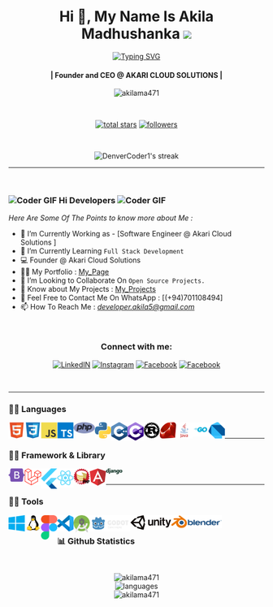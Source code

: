 <!-- First Main Heading -->
<h1 align="center"> Hi 👋, My Name Is Akila Madhushanka <img src="https://fonts.gstatic.com/s/e/notoemoji/latest/1f60e/512.gif" width="28"/> </h1>

<!-- Typing SVG -->
<p align="center">
  <a href="https://git.io/typing-svg"><img src="https://readme-typing-svg.herokuapp.com?font=Fira+Code&pause=100&center=true&width=435&lines=Software+engineer;Network+engineer;Computer+programmer;Web+administrator;Game+Developer" alt="Typing SVG" /></a>
</p>

<!-- Brief Text About Myself -->
<h4 align="center">| Founder and CEO @ AKARI CLOUD SOLUTIONS |</h4>
<p align="center"> <img src="https://komarev.com/ghpvc/?username=akilama471&label=Profile%20views&color=0e75b6&style=flat" alt="akilama471" /> </p>

</br>

<p align="center">
 <a href="https://github.com/akilama471?tab=repositories&sort=stargazers"><img alt="total stars" title="Total stars on GitHub" src="https://custom-icon-badges.demolab.com/github/stars/akilama471?color=55960c&style=for-the-badge&labelColor=488207&logo=star"/></a>
 <a href="https://github.com/akilama471?tab=followers"><img alt="followers" title="Follow me on Github" src="https://custom-icon-badges.demolab.com/github/followers/akilama471?color=236ad3&labelColor=1155ba&style=for-the-badge&logo=person-add&label=Follow&logoColor=white"/></a>
</p>

</br>

<!-- Github Streaks Stats -->

<p align="center">
  <img title="Streak Stats 🔥" alt="DenverCoder1's streak" src="https://github-readme-streak-stats.herokuapp.com?user=akilama471&theme=dark"/>
</p>

***

<br />


<!-- Main Content Of The Page -->
### <img src="https://media.giphy.com/media/Veq8KumKpSCcfZ71P1/giphy.gif" alt="Coder GIF" width="23" height="23"> Hi Developers <img src="https://media.giphy.com/media/Veq8KumKpSCcfZ71P1/giphy.gif" alt="Coder GIF" width="23" height="23">

*Here Are Some Of The Points to know more about Me :*

- 🔭 I’m Currently Working as - [Software Engineer @ Akari Cloud Solutions ]<br>
- 🌱 I’m Currently Learning `Full Stack Development` <br>
- 💻 Founder @ Akari Cloud Solutions
- 👨‍💻 My Portfolio : [My_Page](https://akilama471.github.io/)
- 👯 I’m Looking to Collaborate On `Open Source Projects.` <br>
- 📄 Know about My Projects : [My_Projects](https://github.com/akilama471?tab=repositories)
- 📧 Feel Free to Contact Me On WhatsApp : [(+94)701108494] <br>
- 📫 How To Reach Me : *<developer.akila5@gmail.com>* <br>
<br>

<h3 align="center">Connect with me:</h3>

<p align="center">
  <a href="https://www.linkedin.com/in/akilamadusanka1/" title="LinkedIN"><img alt="LinkedIN" height="48px" src="https://img.icons8.com/color/48/linkedin.png" /></a>
  <a href="https://www.instagram.com/a.madu.20/" target="blank" title="Instagram"><img alt="Instagram" height="48px" src="https://img.icons8.com/color/48/instagram-new--v1.png" /></a>
  <a href="https://www.facebook.com/akila.ma471/" title="Facebook"><img alt="Facebook" height="48px" src="https://img.icons8.com/color/48/facebook-new.png" /></a>
  <a href="https://discordapp.com/users/775019743651823646" title="Facebook"><img alt="Facebook" height="48px" src="https://img.icons8.com/color/48/discord-logo.png" /></a>
</p>

<br>

***
<!-- Languages-->
### 👨‍💻 Languages

<img align="left" alt="html5" width="32px" src="https://raw.githubusercontent.com/akilama471/akilama471/main/res/html5.svg"/>
<img align="left" alt="css3" width="32px" src="https://raw.githubusercontent.com/akilama471/akilama471/main/res/css3.svg"/>
<img align="left" alt="javascript" width="32px" src="https://raw.githubusercontent.com/akilama471/akilama471/main/res/javascript.svg"/>
<img align="left" alt="ts" width="32px" src="https://raw.githubusercontent.com/akilama471/akilama471/main/res/typescript.svg"/>
<img align="left" alt="php" width="42px" src="https://raw.githubusercontent.com/akilama471/akilama471/main/res/php.svg"/>
<img align="left" alt="python" width="32px" src="https://raw.githubusercontent.com/akilama471/akilama471/main/res/python.svg"/>
<img align="left" alt="cpp" width="32px" src="https://raw.githubusercontent.com/akilama471/akilama471/main/res/cpp.svg"/>
<img align="left" alt="csharp" width="32px" src="https://raw.githubusercontent.com/akilama471/akilama471/main/res/csharp.svg"/>
<img align="left" alt="rust" width="32px" src="https://raw.githubusercontent.com/akilama471/akilama471/main/res/rust.svg"/>
<img align="left" alt="ruby" width="32px" src="https://raw.githubusercontent.com/akilama471/akilama471/main/res/ruby.svg"/>
<img align="left" alt="java" width="32px" src="https://raw.githubusercontent.com/akilama471/akilama471/main/res/java.svg"/>
<img align="left" alt="go" width="32px" src="https://raw.githubusercontent.com/akilama471/akilama471/main/res/golang.svg"/>
<img align="left" alt="dart" width="32px" src="https://raw.githubusercontent.com/akilama471/akilama471/main/res/dart.svg"/>

<br/>

***
<!-- Framework & Librar -->
### 👨‍💻 Framework & Library

<img align="left" alt="bootstrap" width="32px" src="https://raw.githubusercontent.com/akilama471/akilama471/main/res/bootstrap.svg"/>
<img align="left" alt="laravel" width="32px" src="https://raw.githubusercontent.com/akilama471/akilama471/main/res/laravel.svg"/>
<img align="left" alt="flutter" width="32px" src="https://raw.githubusercontent.com/akilama471/akilama471/main/res/flutter.svg"/>
<img align="left" alt="react" width="32px" src="https://raw.githubusercontent.com/akilama471/akilama471/main/res/react.svg"/>
<img align="left" alt="cakephp" width="32px" src="https://raw.githubusercontent.com/akilama471/akilama471/main/res/cakephp.svg"/>
<img align="left" alt="angular" width="32px" src="https://raw.githubusercontent.com/akilama471/akilama471/main/res/angular.svg"/>
<img align="left" alt="django" width="32px" src="https://raw.githubusercontent.com/akilama471/akilama471/main/res/django.svg"/>

<br/>

***
<!-- Tools -->
### 👨‍💻 Tools

<img align="left" alt="windows" width="32px" src="https://raw.githubusercontent.com/akilama471/akilama471/main/res/windows.svg"/>
<img align="left" alt="linux" width="32px" src="https://raw.githubusercontent.com/akilama471/akilama471/main/res/linux.svg"/>
<img align="left" alt="figma" width="32px" src="https://raw.githubusercontent.com/akilama471/akilama471/main/res/figma.svg"/>
<img align="left" alt="code" width="32px" src="https://raw.githubusercontent.com/akilama471/akilama471/main/res/vscode.svg"/>
<img align="left" alt="android" width="32px" src="https://raw.githubusercontent.com/akilama471/akilama471/main/res/android.svg"/>
<img align="left" alt="godot" width="80px" src="https://raw.githubusercontent.com/akilama471/akilama471/main/res/godot.svg"/>
<img align="left" alt="unity" width="80px" src="https://raw.githubusercontent.com/akilama471/akilama471/main/res/unity.svg"/>
<img align="left" alt="blender" width="100px" src="https://raw.githubusercontent.com/akilama471/akilama471/main/res/blender.svg"/>

<br>

<!-- Updated Github Stats -->
### 📊 Github Statistics

<br/> 
<p align="center">
<img src="https://github-profile-trophy.vercel.app/?username=akilama471" alt="akilama471"/>
<br/>

<img src="https://github-readme-stats.vercel.app/api/top-langs/?username=akilama471&layout=compact&theme=dracula" alt="languages"/>
<br/>

<img src="https://github-readme-stats.vercel.app/api?username=akilama471&show_icons=true&include_all_commits=true&theme=react&hide_border=false" alt="akilama471" />
<br />
</p>